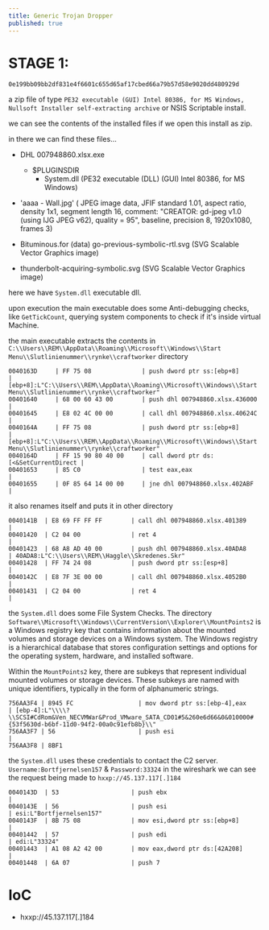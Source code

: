 ```yaml
---
title: Generic Trojan Dropper
published: true
---
```


# STAGE 1:
	0e199bb09bb2df831e4f6601c655d65af17cbed66a79b57d58e9020dd480929d
	
a zip file of type  `PE32 executable (GUI) Intel 80386, for MS Windows, Nullsoft Installer self-extracting archive` or NSIS Scriptable install.

we can see the contents of the installed files if we open this install as zip.

in there we can find these files...

* DHL 007948860.xlsx.exe
  * $PLUGINSDIR
    * System.dll (PE32 executable (DLL) (GUI) Intel 80386, for MS Windows)

* 'aaaa - Wall.jpg' ( JPEG image data, JFIF standard 1.01, aspect ratio, density 1x1, segment length 16, comment: "CREATOR: gd-jpeg v1.0 (using IJG JPEG v62), quality = 95", baseline, precision 8, 1920x1080, frames 3)

* Bituminous.for (data)
go-previous-symbolic-rtl.svg (SVG Scalable Vector Graphics image)

* thunderbolt-acquiring-symbolic.svg (SVG Scalable Vector Graphics image)

here we have `System.dll` executable dll.

upon execution the main executable does some Anti-debugging checks, like `GetTickCount`, querying system components to check if it's inside virtual Machine.

the main executable extracts the contents in `C:\\Users\\REM\\AppData\\Roaming\\Microsoft\\Windows\\Start Menu\\Slutlinienummer\\rynke\\craftworker` directory

```assembly
0040163D     | FF 75 08              | push dword ptr ss:[ebp+8]             | [ebp+8]:L"C:\\Users\\REM\\AppData\\Roaming\\Microsoft\\Windows\\Start Menu\\Slutlinienummer\\rynke\\craftworker"
00401640     | 68 00 60 43 00        | push dhl 007948860.xlsx.436000        |
00401645     | E8 02 4C 00 00        | call dhl 007948860.xlsx.40624C        |
0040164A     | FF 75 08              | push dword ptr ss:[ebp+8]             | [ebp+8]:L"C:\\Users\\REM\\AppData\\Roaming\\Microsoft\\Windows\\Start Menu\\Slutlinienummer\\rynke\\craftworker"
0040164D     | FF 15 90 80 40 00     | call dword ptr ds:[<&SetCurrentDirect |
00401653     | 85 C0                 | test eax,eax                          |
00401655     | 0F 85 64 14 00 00     | jne dhl 007948860.xlsx.402ABF         |
```

it also renames itself and puts it in other directory

```assembly
0040141B  | E8 69 FF FF FF        | call dhl 007948860.xlsx.401389        |
00401420  | C2 04 00              | ret 4                                 |
00401423  | 68 A8 AD 40 00        | push dhl 007948860.xlsx.40ADA8        | 40ADA8:L"C:\\Users\\REM\\Haggle\\Skredenes.Skr"
00401428  | FF 74 24 08           | push dword ptr ss:[esp+8]             |
0040142C  | E8 7F 3E 00 00        | call dhl 007948860.xlsx.4052B0        |
00401431  | C2 04 00              | ret 4                                 |
```

the `System.dll` does some File System Checks.
The directory `Software\\Microsoft\\Windows\\CurrentVersion\\Explorer\\MountPoints2` is a Windows registry key that contains information about the mounted volumes and storage devices on a Windows system. The Windows registry is a hierarchical database that stores configuration settings and options for the operating system, hardware, and installed software.

Within the `MountPoints2` key, there are subkeys that represent individual mounted volumes or storage devices. These subkeys are named with unique identifiers, typically in the form of alphanumeric strings.

```assembly
756AA3F4 | 8945 FC                  | mov dword ptr ss:[ebp-4],eax            | [ebp-4]:L"\\\\?\\SCSI#CdRom&Ven_NECVMWar&Prod_VMware_SATA_CD01#5&260e6d66&0&010000#{53f5630d-b6bf-11d0-94f2-00a0c91efb8b}\\"
756AA3F7 | 56                       | push esi                                |
756AA3F8 | 8BF1        
```


the `System.dll` uses these credentials to contact the C2 server. `Username:Bortfjernelsen157` & `Password:33324` in the wireshark we can see the request being made to `hxxp://45.137.117[.]184`
```
0040143D  | 53                    | push ebx                              |
0040143E  | 56                    | push esi                              | esi:L"Bortfjernelsen157"
0040143F  | 8B 75 08              | mov esi,dword ptr ss:[ebp+8]          |
00401442  | 57                    | push edi                              | edi:L"33324"
00401443  | A1 08 A2 42 00        | mov eax,dword ptr ds:[42A208]         |
00401448  | 6A 07                 | push 7  
```

# IoC
* hxxp://45.137.117[.]184

